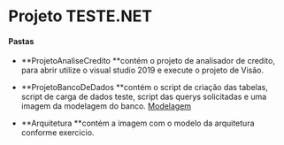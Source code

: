 # Projeto TESTE.NET
#### Pastas
- **ProjetoAnaliseCredito **contém o projeto de analisador de credito, para abrir utilize o visual studio 2019 e execute o projeto de Visão.

- **ProjetoBancoDeDados **contém o script de criação das tabelas, script de carga de dados teste, script das querys solicitadas e uma imagem da modelagem do banco.
[Modelagem](https://ibb.co/bRtfQmT "Modelagem")

- **Arquitetura **contém a imagem com o modelo da arquitetura conforme exercicio.

